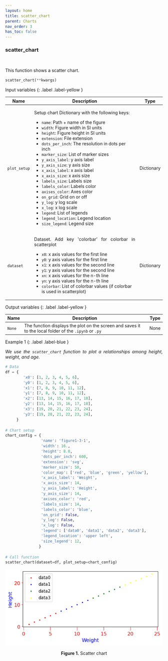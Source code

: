```yaml
---
layout: home
title: scatter_chart
parent: Charts
nav_order: 3
has_toc: false
---
```


<h3>scatter_chart</h3>

<br>

<p align = "justify">
    This function shows a scatter chart.
</p>

```python
scatter_chart(**kwargs)
```

Input variables
{: .label .label-yellow }

<table style="width:100%">
    <thead>
        <tr>
            <th>Name</th>
            <th>Description</th>
            <th>Type</th>
        </tr>
    </thead>
    <tbody>
        <tr>
            <td><code>plot_setup</code></td>
            <td>
                <p align="justify">Setup chart Dictionary with the following keys:</p>
                <ul>
                    <li><code>name</code>: Path + name of the figure</li>
                    <li><code>width</code>: Figure width in SI units</li>
                    <li><code>height</code>: Figure height in SI units</li>
                    <li><code>extension</code>: File extension</li>
                    <li><code>dots_per_inch</code>: The resolution in dots per inch</li>
                    <li><code>marker_size</code>: List of marker sizes</li>
                    <li><code>y_axis_label</code>: y axis label</li>
                    <li><code>y_axis_size</code>: y axis size</li>
                    <li><code>x_axis_label</code>: x axis label</li>
                    <li><code>x_axis_size</code>: x axis size</li>
                    <li><code>labels_size</code>: Labels size</li>
                    <li><code>labels_color</code>: Labels color</li>
                    <li><code>axises_color</code>: Axes color</li>
                    <li><code>on_grid</code>: Grid on or off</li>
                    <li><code>y_log</code>: y log scale</li>
                    <li><code>x_log</code>: x log scale</li>
                    <li><code>legend</code>: List of legends</li>
                    <li><code>legend_location</code>: Legend location</li>
                    <li><code>size_legend</code>: Legend size</li>
                </ul>
            </td>
            <td>Dictionary</td>
        </tr>
        <tr>
            <td><code>dataset</code></td>
            <td>
                <p align="justify">Dataset. Add key 'colorbar' for colorbar in scatterplot</p>
                <ul>
                    <li><code>x0</code>: x axis values for the first line</li>
                    <li><code>y0</code>: y axis values for the first line</li>
                    <li><code>x1</code>: x axis values for the second line</li>
                    <li><code>y1</code>: y axis values for the second line</li>
                    <li><code>xn</code>: x axis values for the n-th line</li>
                    <li><code>yn</code>: y axis values for the n-th line</li>
                    <li><code>colorbar</code>: List of colorbar values (if colorbar is used in scatterplot)</li>
                </ul>
            </td>
            <td>Dictionary</td>
        </tr>
    </tbody>
</table>



Output variables
{: .label .label-yellow }

<table style = "width:100%">
    <thead>
      <tr>
        <th>Name</th>
        <th>Description</th>
        <th>Type</th>
      </tr>
    </thead>
    <tr>
        <td><code>None</code></td>
        <td>The function displays the plot on the screen and saves it to the local folder of the <code>.ipynb</code> or <code>.py</code> </td>
        <td>None</td>
    </tr>
</table>

Example 1
{: .label .label-blue }

<p align = "justify"><i>We use the <code>scatter_chart</code> function to plot a relationships among height, weight, and age.</i></p>

```python
# Data
df = { 
        'x0': [1, 2, 3, 4, 5, 6],
        'y0': [1, 2, 3, 4, 5, 6],
        'x1': [7, 8, 9, 10, 11, 12],
        'y1': [7, 8, 9, 10, 11, 12],
        'x2': [13, 14, 15, 16, 17, 18],
        'y2': [13, 14, 15, 16, 17, 18],
        'x3': [19, 20, 21, 22, 23, 24],
        'y3': [19, 20, 21, 22, 23, 24],
     }

# Chart setup
chart_config = {
                'name': 'figure1-3-1',
                'width': 16., 
                'height': 8.0,
                'dots_per_inch': 600, 
                'extension': 'svg',
                'marker_size': 50,
                'color_map': ['red', 'blue', 'green', 'yellow'],
                'x_axis_label': 'Weight',
                'x_axis_size': 14,
                'y_axis_label': 'Height',
                'y_axis_size': 14,
                'axises_color': 'red', 
                'labels_size': 14,
                'labels_color': 'blue',
                'on_grid': False,
                'y_log': False,
                'x_log': False,
                'legend': ['data0', 'data1', 'data2', 'data3'],
                'legend_location': 'upper left',
                'size_legend': 12,
               }

# Call function
scatter_chart(dataset=df, plot_setup=chart_config)
```

<center>
    <img src="assets/images/scatter1.png">
    <p align="center"><b>Figure 1.</b> Scatter chart</p>
</center>